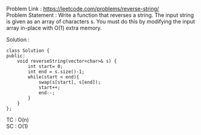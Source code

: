 Problem Link : https://leetcode.com/problems/reverse-string/ <br>
Problem Statement : Write a function that reverses a string. The input string is given as an array of characters s. You must do this by modifying the input array in-place with O(1) extra memory.

Solution : 

```
class Solution {
public:
    void reverseString(vector<char>& s) {
        int start= 0;
        int end = s.size()-1;
        while(start < end){
            swap(s[start], s[end]);
            start++;
            end--;
        }
    }
};

```

TC : O(n) <br>
SC : O(1)